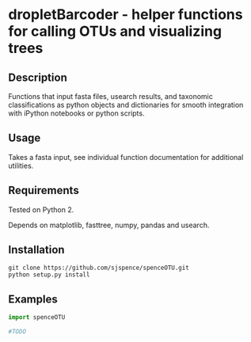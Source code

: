 dropletBarcoder - helper functions for calling OTUs and visualizing trees
===========================================================

Description
-----------

Functions that input fasta files, usearch results, and taxonomic classifications as python objects and dictionaries for smooth integration with iPython notebooks or python scripts.

Usage
-----

Takes a fasta input, see individual function documentation for additional utilities.


Requirements
------------

Tested on Python 2.

Depends on matplotlib, fasttree, numpy, pandas and usearch.


Installation
------------

```
git clone https://github.com/sjspence/spenceOTU.git
python setup.py install
```

Examples
--------
```python
import spenceOTU

#TODO

```
